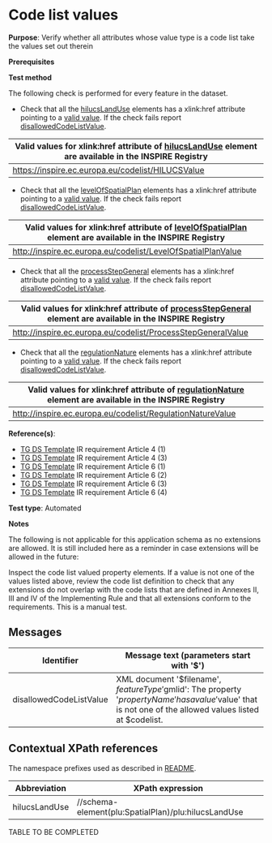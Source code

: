 # Code list values

**Purpose**: Verify whether all attributes whose value type is a code list take the values set out therein

**Prerequisites**

**Test method**

The following check is performed for every feature in the dataset.

* Check that all the [hilucsLandUse](#hilucsLandUse) elements has a xlink:href attribute pointing to a [valid value](#validValue). If the check fails report [disallowedCodeListValue](#disallowedCodeListValue).

| <a name="validValue"></a> Valid values for xlink:href attribute of [hilucsLandUse](#hilucsLandUse) element are available in the INSPIRE Registry| 
| ---- | 
| https://inspire.ec.europa.eu/codelist/HILUCSValue | 

* Check that all the [levelOfSpatialPlan](#levelOfSpatialPlan) elements has a xlink:href attribute pointing to a [valid value](#validValue). If the check fails report [disallowedCodeListValue](#disallowedCodeListValue).

| <a name="validValue"></a> Valid values for xlink:href attribute of [levelOfSpatialPlan](#levelOfSpatialPlan) element are available in the INSPIRE Registry| 
| ---- | 
| http://inspire.ec.europa.eu/codelist/LevelOfSpatialPlanValue | 

* Check that all the [processStepGeneral](#processStepGeneral) elements has a xlink:href attribute pointing to a [valid value](#validValue). If the check fails report [disallowedCodeListValue](#disallowedCodeListValue).

| <a name="validValue"></a> Valid values for xlink:href attribute of [processStepGeneral](#processStepGeneral) element are available in the INSPIRE Registry| 
| ---- | 
| http://inspire.ec.europa.eu/codelist/ProcessStepGeneralValue | 

* Check that all the [regulationNature](#regulationNature) elements has a xlink:href attribute pointing to a [valid value](#validValue). If the check fails report [disallowedCodeListValue](#disallowedCodeListValue).

| <a name="validValue"></a> Valid values for xlink:href attribute of [regulationNature](#regulationNature) element are available in the INSPIRE Registry| 
| ---- | 
| http://inspire.ec.europa.eu/codelist/RegulationNatureValue | 

**Reference(s)**: 

* [TG DS Template](./README.md#ref_TG_DS_tmpl) IR requirement Article 4 (1)
* [TG DS Template](./README.md#ref_TG_DS_tmpl) IR requirement Article 4 (3)
* [TG DS Template](./README.md#ref_TG_DS_tmpl) IR requirement Article 6 (1)
* [TG DS Template](./README.md#ref_TG_DS_tmpl) IR requirement Article 6 (2)
* [TG DS Template](./README.md#ref_TG_DS_tmpl) IR requirement Article 6 (3)
* [TG DS Template](./README.md#ref_TG_DS_tmpl) IR requirement Article 6 (4)

**Test type**: Automated

**Notes**

The following is not applicable for this application schema as no extensions are allowed. It is still included here as a reminder in case extensions will be allowed in the future:

Inspect the code list valued property elements. If a value is not one of the values listed above, review the code list definition to check that any extensions do not overlap with the code lists that are defined in Annexes II, III and IV of the Implementing Rule and that all extensions conform to the requirements. This is a manual test.

## Messages

Identifier  |  Message text (parameters start with '$')
---------------------------------------------------------- | -------------------------------------------------------------------------
disallowedCodeListValue <a name="disallowedCodeListValue"/>  |  XML document '$filename', $featureType '$gmlid': The property '$propertyName' has a value '$value' that is not one of the allowed values listed at $codelist. 

## Contextual XPath references

The namespace prefixes used as described in [README](./README.md#namespaces).

Abbreviation                                               |  XPath expression
---------------------------------------------------------- | -------------------------------------------------------------------------
hilucsLandUse <a name="hilucsLandUse"></a>   | //schema-element(plu:SpatialPlan)/plu:hilucsLandUse

TABLE TO BE COMPLETED
